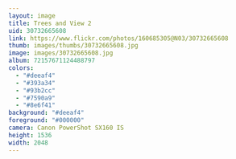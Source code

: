 ```yaml
---
layout: image
title: Trees and View 2
uid: 30732665608
link: https://www.flickr.com/photos/160685305@N03/30732665608
thumb: images/thumbs/30732665608.jpg
image: images/30732665608.jpg
album: 72157671124488797
colors: 
  - "#deeaf4"
  - "#393a34"
  - "#93b2cc"
  - "#7590a9"
  - "#8e6f41"
background: "#deeaf4"
foreground: "#000000"
camera: Canon PowerShot SX160 IS
height: 1536
width: 2048
---
```



